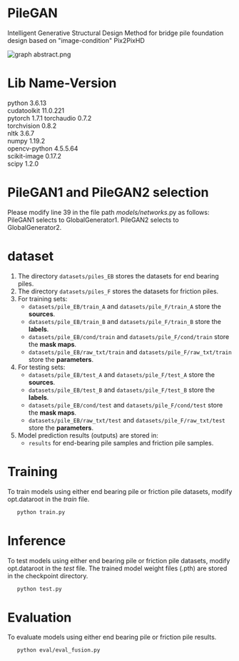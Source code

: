 # PileGAN
Intelligent Generative Structural Design Method for bridge pile foundation design based on "image-condition" Pix2PixHD

![graph abstract.png](other/graph%20abstract.png)

# Lib Name-Version
python                    3.6.13  
cudatoolkit               11.0.221  
pytorch                   1.7.1
torchaudio                0.7.2  
torchvision               0.8.2  
nltk                      3.6.7  
numpy                     1.19.2  
opencv-python             4.5.5.64  
scikit-image              0.17.2  
scipy                     1.2.0

# PileGAN1 and PileGAN2 selection
Please modify line 39 in the file path _models/networks_.py as follows:
PileGAN1 selects to GlobalGenerator1.
PileGAN2 selects to GlobalGenerator2.

# dataset
1. The directory `datasets/piles_EB` stores the  datasets for end bearing piles.
2. The directory `datasets/piles_F` stores the datasets for friction piles.
3. For training sets:  
   - `datasets/pile_EB/train_A` and `datasets/pile_F/train_A` store the **sources**.  
   - `datasets/pile_EB/train_B` and `datasets/pile_F/train_B` store the **labels**. 
   - `datasets/pile_EB/cond/train` and `datasets/pile_F/cond/train` store the **mask maps**.
   - `datasets/pile_EB/raw_txt/train` and `datasets/pile_F/raw_txt/train` store the **parameters**.
4. For testing sets:  
   - `datasets/pile_EB/test_A` and `datasets/pile_F/test_A` store the **sources**.  
   - `datasets/pile_EB/test_B` and `datasets/pile_F/test_B` store the **labels**. 
   - `datasets/pile_EB/cond/test` and `datasets/pile_F/cond/test` store the **mask maps**.
   - `datasets/pile_EB/raw_txt/test` and `datasets/pile_F/raw_txt/test` store the **parameters**.  
5. Model prediction results (outputs) are stored in:  
   - `results` for end-bearing pile samples and friction pile samples.

# Training
To train models using either end bearing pile or friction pile datasets, modify opt.dataroot in the _train_ file.
```bash
   python train.py
```

# Inference
To test models using either end bearing pile or friction pile datasets, modify opt.dataroot in the _test_ file.
The trained model weight files (.pth) are stored in the checkpoint directory.
```bash
   python test.py
```

# Evaluation
To evaluate models using either end bearing pile or friction pile results.
```bash
   python eval/eval_fusion.py
```
